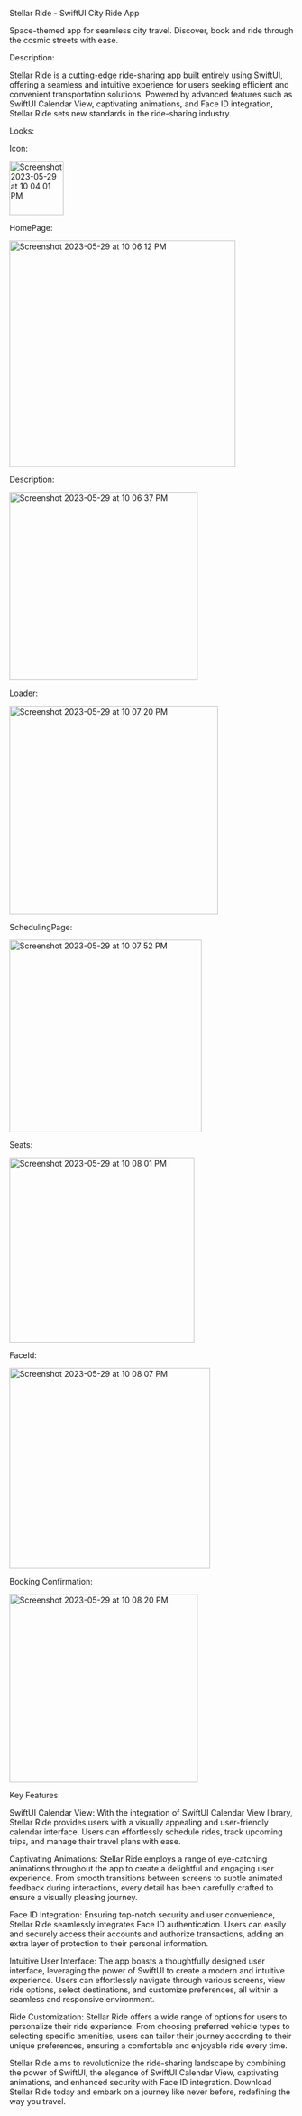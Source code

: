 Stellar Ride - SwiftUI City Ride App

Space-themed app for seamless city travel. Discover, book and ride through the cosmic streets with ease.

Description:

Stellar Ride is a cutting-edge ride-sharing app built entirely using SwiftUI, offering a seamless and intuitive experience for users seeking efficient and convenient transportation solutions. Powered by advanced features such as SwiftUI Calendar View, captivating animations, and Face ID integration, Stellar Ride sets new standards in the ride-sharing industry.

Looks:

Icon:

<img width="96" alt="Screenshot 2023-05-29 at 10 04 01 PM" src="https://drive.google.com/file/d/15zGjP9r6eZ11eZhzrFS1hR69a1_LLI3z/view?usp=sharing">

HomePage:

<img width="401" alt="Screenshot 2023-05-29 at 10 06 12 PM" src="https://github.com/i-haq786/StellarRide/assets/80692159/5907051f-fe25-4da5-b80c-9ce28598b7fc">

Description:

<img width="334" alt="Screenshot 2023-05-29 at 10 06 37 PM" src="https://github.com/i-haq786/StellarRide/assets/80692159/650399f3-b2f2-49da-84b4-dc593107a9d1">

Loader:

<img width="370" alt="Screenshot 2023-05-29 at 10 07 20 PM" src="https://github.com/i-haq786/StellarRide/assets/80692159/45d7b153-9aa8-4438-9563-8b01ffddc3fc">

SchedulingPage:

<img width="341" alt="Screenshot 2023-05-29 at 10 07 52 PM" src="https://github.com/i-haq786/StellarRide/assets/80692159/dec07f31-bd98-4480-b00b-b58eaaf8b571">

Seats:

<img width="328" alt="Screenshot 2023-05-29 at 10 08 01 PM" src="https://github.com/i-haq786/StellarRide/assets/80692159/5cea2776-61df-473a-817e-755a9d8dc700">

FaceId:

<img width="356" alt="Screenshot 2023-05-29 at 10 08 07 PM" src="https://github.com/i-haq786/StellarRide/assets/80692159/416849ee-e81b-44c3-98de-abaa0650b92c">

Booking Confirmation:

<img width="334" alt="Screenshot 2023-05-29 at 10 08 20 PM" src="https://github.com/i-haq786/StellarRide/assets/80692159/52475d5c-9805-475d-b3ef-d8cfe7bfd1ed">

Key Features:

SwiftUI Calendar View: 
With the integration of SwiftUI Calendar View library, Stellar Ride provides users with a visually appealing and user-friendly calendar interface. Users can effortlessly schedule rides, track upcoming trips, and manage their travel plans with ease.

Captivating Animations: 
Stellar Ride employs a range of eye-catching animations throughout the app to create a delightful and engaging user experience. From smooth transitions between screens to subtle animated feedback during interactions, every detail has been carefully crafted to ensure a visually pleasing journey.

Face ID Integration: 
Ensuring top-notch security and user convenience, Stellar Ride seamlessly integrates Face ID authentication. Users can easily and securely access their accounts and authorize transactions, adding an extra layer of protection to their personal information.

Intuitive User Interface: 
The app boasts a thoughtfully designed user interface, leveraging the power of SwiftUI to create a modern and intuitive experience. Users can effortlessly navigate through various screens, view ride options, select destinations, and customize preferences, all within a seamless and responsive environment.

Ride Customization: 
Stellar Ride offers a wide range of options for users to personalize their ride experience. From choosing preferred vehicle types to selecting specific amenities, users can tailor their journey according to their unique preferences, ensuring a comfortable and enjoyable ride every time.

Stellar Ride aims to revolutionize the ride-sharing landscape by combining the power of SwiftUI, the elegance of SwiftUI Calendar View, captivating animations, and enhanced security with Face ID integration. Download Stellar Ride today and embark on a journey like never before, redefining the way you travel.

